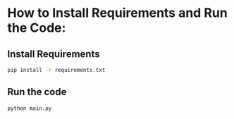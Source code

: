 # How to Install Requirements and Run the Code:

## Install Requirements
```bash
pip install -r requirements.txt
```
## Run the code
```bash
python main.py
```